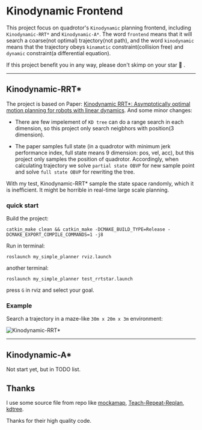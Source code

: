 # Kinodynamic Frontend

This project focus on quadrotor's `Kinodynamic` planning frontend, including `Kinodynamic-RRT*` and `Kinodynamic-A*`. The word `frontend` means that it will search a coarse(not optimal) trajectory(not path), and the word `kinodynamic` means that the trajectory obeys `kinamatic` constraint(collision free) and `dynamic` constraint(a differential equation).

If this project benefit you in any way, please don't skimp on your star :star2: .

---

## Kinodynamic-RRT*

The project is based on Paper: [Kinodynamic RRT*: Asymptotically optimal motion planning for robots with linear dynamics](https://ieeexplore.ieee.org/abstract/document/6631299/). And some minor changes:

- There are few impelement of `KD tree` can do a range search in each dimension, so this project only search neigbhors with position(3 dimension).

- The paper samples full state (in a quadrotor with minimum jerk performance index, full state means 9 dimension: pos, vel, acc), but this project only samples the position of quadrotor. Accordingly, when calculating trajectory we solve `partial state OBVP` for new sample point and solve `full state OBVP` for rewriting the tree.

With my test, Kinodynamic-RRT* sample the state space randomly, which it is inefficient. It might be horrible in real-time large scale planning.

### quick start

Build the project:
```
catkin_make clean && catkin_make -DCMAKE_BUILD_TYPE=Release -DCMAKE_EXPORT_COMPILE_COMMANDS=1 -j8
```

Run in terminal:
```
roslaunch my_simple_planner rviz.launch
```

another terminal:
```
roslaunch my_simple_planner test_rrtstar.launch
```

press `G` in rviz and select your goal.

### Example

Search a trajectory in a maze-like `30m x 20m x 3m` environment:

![Kinodynamic-RRT*](image/kinodynamic_rrt_start_30x320x3.gif)


---

## Kinodynamic-A*

Not start yet, but in TODO list.

## Thanks

I use some source file from repo like [mockamap](https://github.com/HKUST-Aerial-Robotics/mockamap), [Teach-Repeat-Replan](https://github.com/HKUST-Aerial-Robotics/Teach-Repeat-Replan), [kdtree](https://github.com/sdeming/kdtree).

Thanks for their high quality code.
